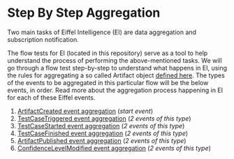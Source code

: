# Step By Step Aggregation

Two main tasks of Eiffel Intelligence (EI) are data aggregation and subscription
notification.

The flow tests for EI (located in this repository) serve as a tool to help
understand the process of performing the above-mentioned tasks.
We will go through a flow test step-by-step to understand what happens in EI,
using the rules for aggregating a so called Artifact object [defined here](../src/main/resources/rules/ArtifactRules-Eiffel-Agen-Version.json).
The types of the events to be aggregated in this particular flow will be
the below events, in order. Read more about the aggregation process happening
in EI for each of these Eiffel events.

1. [ArtifactCreated event aggregation](artifact-created-event-aggregation.md) (*start event*)
2. [TestCaseTriggered event aggregation](test-case-triggered-event-aggregation.md) (*2 events of this type*)
3. [TestCaseStarted event aggregation](test-case-started-event-aggregation.md) (*2 events of this type*)
4. [TestCaseFinished event aggregation](test-case-finished-event-aggregation.md) (*2 events of this type*)
5. [ArtifactPublished event aggregation](artifact-published-event-aggregation.md) (*2 events of this type*)
6. [ConfidenceLevelModified event aggregation](confidence-level-modified-event-aggregation.md) (*2 events of this type*)

